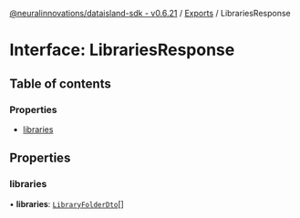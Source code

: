 [@neuralinnovations/dataisland-sdk - v0.6.21](../../README.md) / [Exports](../modules.md) / LibrariesResponse

# Interface: LibrariesResponse

## Table of contents

### Properties

- [libraries](LibrariesResponse.md#libraries)

## Properties

### libraries

• **libraries**: [`LibraryFolderDto`](LibraryFolderDto.md)[]
